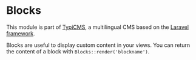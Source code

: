 # Blocks

This module is part of [TypiCMS](https://github.com/TypiCMS/Base), a multilingual CMS based on the [Laravel framework](https://github.com/laravel/framework).

Blocks are useful to display custom content in your views.
You can return the content of a block with ``` Blocks::render('blockname') ```.
